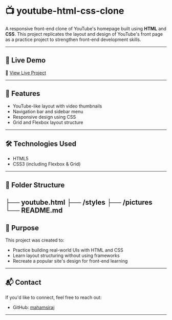 # 📺 youtube-html-css-clone

A responsive front-end clone of YouTube's homepage built using **HTML** and **CSS**. This project replicates the layout and design of YouTube's front page as a practice project to strengthen front-end development skills.

---

## 🚀 Live Demo

🔗 [View Live Project](https://mahamsiraj.github.io/youtube-html-css-clone/youtube.html)

---

## 🎯 Features

- YouTube-like layout with video thumbnails
- Navigation bar and sidebar menu
- Responsive design using CSS
- Grid and Flexbox layout structure

---

## 🛠️ Technologies Used

- HTML5
- CSS3 (including Flexbox & Grid)

---

## 📁 Folder Structure
├── youtube.html
├── /styles
├── /pictures 
└── README.md
---

## 📌 Purpose

This project was created to:
- Practice building real-world UIs with HTML and CSS
- Learn layout structuring without using frameworks
- Recreate a popular site's design for front-end learning

---
## 📬 Contact

If you'd like to connect, feel free to reach out:

- GitHub: [mahamsiraj](https://github.com/mahamsiraj)

---
